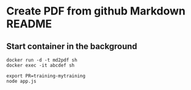 # Create PDF from github Markdown README

## Start container in the background 

```
docker run -d -t md2pdf sh
docker exec -it abcdef sh
```

```
export PR=training-mytraining
node app.js
```
